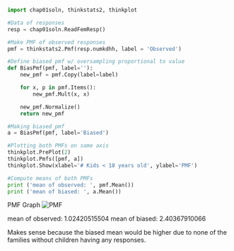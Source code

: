 ```python

import chap01soln, thinkstats2, thinkplot

#Data of responses
resp = chap01soln.ReadFemResp()

#Make PMF of observed responses
pmf = thinkstats2.Pmf(resp.numkdhh, label = 'Observed')

#Define biased pmf w/ oversampling proportional to value
def BiasPmf(pmf, label=''):
    new_pmf = pmf.Copy(label=label)

    for x, p in pmf.Items():
        new_pmf.Mult(x, x)

    new_pmf.Normalize()
    return new_pmf

#Making biased pmf
a = BiasPmf(pmf, label='Biased')

#Plotting both PMFs on same axis
thinkplot.PrePlot(2)
thinkplot.Pmfs([pmf, a])
thinkplot.Show(xlabel='# Kids < 18 years old', ylabel='PMF')

#Compute means of both PMFs
print ('mean of observed: ', pmf.Mean())
print ('mean of biased: ', a.Mean())
```
PMF Graph
![PMF](/users/justinchien/ds/metis/prework/dsp/statistics/PMF_graph.png)

mean of observed:  1.02420515504
mean of biased:  2.40367910066

Makes sense because the biased mean would be higher due to none of the families without children having any responses.
